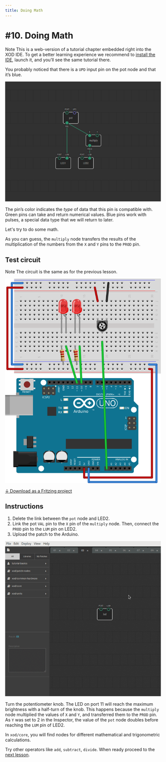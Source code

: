 ```yaml
---
title: Doing Math
---
```


# #10. Doing Math

<div class="ui segment note">
<span class="ui ribbon label">Note</span>
This is a web-version of a tutorial chapter embedded right into the XOD IDE.
To get a better learning experience we recommend to
<a href="../install/">install the IDE</a>, launch it, and you’ll see the
same tutorial there.
</div>

You probably noticed that there is a `UPD` input pin on the pot node and that
it’s blue.

![Patch](./patch.png)

The pin’s color indicates the *type* of data that this pin is compatible with.
Green pins can take and return numerical values. Blue pins work with pulses, a
special data type that we will return to later.

Let's try to do some math.

As you can guess, the `multiply` node transfers the results of the multiplication
of the numbers from the `X` and `Y` pins to the `PROD` pin.

## Test circuit

<div class="ui segment note">
<span class="ui ribbon label">Note</span>
The circuit is the same as for the previous lesson.
</div>

![Circuit](./circuit.fz.png)

[↓ Download as a Fritzing project](./circuit.fzz)

## Instructions

1. Delete the link between the `pot` node and LED2.
2. Link the pot `VAL` pin to the `X` pin of the `multiply` node. Then, connect the
   `PROD` pin to the `LUM` pin on LED2.
3. Upload the patch to the Arduino.

![Screencast](./screencast.gif)

Turn the potentiometer knob. The LED on port 11 will reach the maximum
brightness with a half-turn of the knob. This happens because the `multiply` node
multiplied the values of `X` and `Y`, and transferred them to the `PROD` pin. As
`Y` was set to 2 in the Inspector, the value of the `pot` node doubles before
reaching the `LUM` pin of LED2.

In `xod/core`, you will find nodes for different mathematical and trigonometric
calculations.

Try other operators like `add`, `subtract`, `divide`. When ready proceed to the
[next lesson](../11-servo/).

